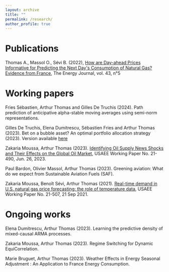```yaml
---
layout: archive
title: ""
permalink: /research/
author_profile: true
---
```


Publications
=====

Thomas A., Massol O., Sévi B. (2022), [How are Day-ahead Prices Informative for Predicting the Next Day's Consumption of Natural Gas? Evidence from France](https://www.iaee.org/energyjournal/article/3875), The Energy Journal, vol. 43, n°5


Working papers
=====


Fries Sébastien, Arthur Thomas and Gilles De Truchis (2024). Path prediction of anticipative alpha-stable moving
averages using semi-norm representations.

Gilles De Truchis, Elena Dumitrescu, Sébastien Fries and Arthur Thomas (2023). Bet on a bubble asset? An optimal portfolio allocation strategy (2023). Version available <a href="/files/Bubble_optim.pdf" download="Bubble_optim.pdf">
  here
</a>

Zakaria Moussa, Arthur Thomas (2023). [Identifying Oil Supply News Shocks and Their Effects on the Global Oil Market](https://papers.ssrn.com/sol3/papers.cfm?abstract_id=3812529#), USAEE Working Paper No. 21-490, Jun. 26, 2023.

Paul Bardon, Olivier Massol, Arthur Thomas (2023). Greening aviation: What do we expect from Sustainable Aviation Fuels (SAF). 

Zakaria Moussa, Benoît Sévi, Arthur Thomas (2021). [Real-time demand in U.S. natural gas price forecasting: the role of temperature data](https://papers.ssrn.com/sol3/papers.cfm?abstract_id=3880809), USAEE Working Paper No. 21-507, 21 Sep 2021.



Ongoing works
=====

Elena Dumitrescu, Arthur Thomas (2023). Learning the predictive density of mixed-causal ARMA processes. 

Zakaria Moussa, Arthur Thomas (2023). Regime Switching for Dynamic EquiCorrelation. 

Marie Bruguet, Arthur Thomas (2023). Weather Effects in Energy Seasonal Adjustment : An Application to France Energy Consumption. 


